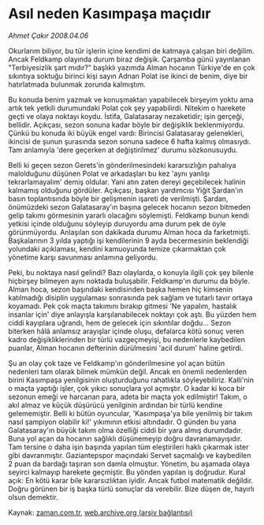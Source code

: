 # Asıl neden Kasımpaşa maçıdır

*Ahmet Çakır 2008.04.06*

<tr><td class="metin" colspan="2" style="padding-top: 20px; padding-left: 5px; padding-right: 10px;">Okurlarım biliyor, bu tür işlerin içine kendimi de katmaya çalışan biri değilim. Ancak Feldkamp olayında durum biraz değişik. Çarşamba günü yayınlanan "Terbiyesizlik şart mıdır?" başlıklı yazımda Alman hocanın Türkiye'de en çok sıkıntıya soktuğu birinci kişi sayın Adnan Polat ise ikinci de benim, diye bir hatırlatmada bulunmak zorunda kalmıştım.</td></tr><tr><td class="metin" colspan="2" style="padding-top: 20px; padding-left: 5px; padding-right: 10px;"><p>Bu konuda benim yazmak ve konuşmaktan yapabilecek birşeyim yoktu ama artık tek yetkili durumundaki Polat çok şey yapabilirdi. Nitekim o harekete geçti ve olaya noktayı koydu. İstifa, Galatasaray nezaketidir; işin gerçeği, bellidir. Açıkçası, sezon sonuna kadar böyle bir değişiklik beklenmiyordu. Çünkü bu konuda iki büyük engel vardı: Birincisi Galatasaray gelenekleri, ikincisi de şunun şurasında sezon sonuna sadece 6 hafta kalmış olmasıydı. Tam anlamıyla 'dere geçerken at değiştirilmez' durumu sözkonusuydu.
<p>Belli ki geçen sezon Gerets'in gönderilmesindeki kararsızlığın pahalıya malolduğunu düşünen Polat ve arkadaşları bu kez 'aynı yanlışı tekrarlamayalım' demiş oldular. Yani atın zaten dereyi geçebilecek halinin kalmamış olduğunu gördüler. Açıkçası, başkan yardımcısı Yiğit Şardan'ın basın toplantısında böyle bir gelişmenin işareti de verilmişti. Şardan, önümüzdeki sezon Galatasaray'ın başına gelecek hocanın sezon bitmeden gelip takımı görmesinin yararlı olacağını söylemişti. Feldkamp bunun kendi yetkisi içinde olduğunu söyleyip duruyordu ama durum pek de öyle görünmüyordu. Anlaşılan son dakikada durumu Alman hoca da farketmişti. Başkalarının 3 yılda yaptığı işi kendilerinin 9 ayda becermesinin beklendiği yolundaki açıklaması, kendini kamuoyunda temize çıkarmaktan çok yönetime karşı savunması anlamına geliyordu.
<p> Peki, bu noktaya nasıl gelindi? Bazı olaylarda, o konuyla ilgili çok şey bilenle hiçbirşey bilmeyen aynı noktada buluşabilir. Feldkamp'ın durumu da böyle. Alman hoca, sezon başındaki kendisinden başka hemen hiç kimsenin katılmadığı disiplin uygulaması sonrasında pek sağlam ve tutarlı tavır ortaya koyamadı. Pek çok maçta takımını bırakıp gitmesi 'Ne yapalım, hastalık insanlar için' diye anlayışla karşılanabilecek noktayı çok aştı. Bu yüzden hem ciddi kayıplara uğrandı, hem de gelecek için sıkıntılar doğdu... Sezon biterken hâlâ anlamsız arayışlar içinde oluşu, defalarca kötü sonuç veren kadro değişikliklerinden bir türlü vazgeçmeyişi, bu nedenlerle kaybedilen puanlar, Alman hocanın defterinin dürülmesini 'acil durum' haline getirdi.
<p> Şu an olay çok taze ve Feldkamp'ın gönderilmesine yol açan bütün nedenleri tam olarak bilmek mümkün değil. Ancak en önemli nedenlerden birini Kasımpaşa yenilgisinin oluşturduğunu rahatlıkla söyleyebiliriz. Kalli'nin o maçta yaptığı işler, çok yıkıcı sonuçlara yol açmıştır. O kadar ki koca bir sezonun emeği ve harcanan para, adeta bir maçta yok edilmiştir! Takım, o akıl almaz ve küçük düşürücü yenilginin ardından bir türlü kendine gelememiştir. Belli ki bütün oyuncular, 'Kasımpaşa'ya bile yenilmiş bir takım nasıl şampiyon olabilir ki!' yıkımının etkisi altındadır. O günden bu yana Galatasaray'ın büyük takım olma özelliği ciddi bir yara almış durumdadır. Buna yol açan da hocanın sağlıklı düşünemeyip doğru davranamayışıdır. Tam tersine o daha işin başında yapılan tüm eleştirileri haklı çıkarmak ister gibi davranmıştır. Gaziantepspor maçındaki Servet saçmalığı ve kaybedilen 2 puan da bardağı taşıran son damla olmuştur. Yönetim, bu aşamada olaya seyirci kalmayıp harekete geçmiştir. Bu yönden yapılan iş doğrudur. Kural açık: En kötü karar bile kararsızlıktan iyidir. Ancak futbol matematik değildir. Doğru görünen bir iş başka türlü sonuçlar da verebilir. Bize düşen de, hayırlı olsun demektir.<br/></p></p></p></p></td></tr>

Kaynak: [zaman.com.tr](http://zaman.com.tr/yazar.do?yazino=674029), [web.archive.org (arşiv bağlantısı)](http://web.archive.org/web/20080610010636/http://www.zaman.com.tr:80/yazar.do?yazino=674029)
